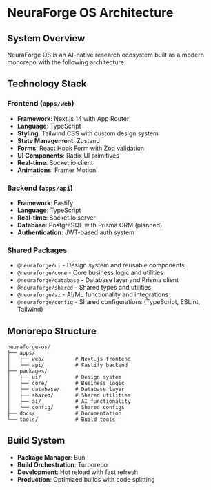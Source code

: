 # NeuraForge OS Architecture

## System Overview

NeuraForge OS is an AI-native research ecosystem built as a modern monorepo with the following architecture:

## Technology Stack

### Frontend (`apps/web`)
- **Framework**: Next.js 14 with App Router
- **Language**: TypeScript
- **Styling**: Tailwind CSS with custom design system
- **State Management**: Zustand
- **Forms**: React Hook Form with Zod validation
- **UI Components**: Radix UI primitives
- **Real-time**: Socket.io client
- **Animations**: Framer Motion

### Backend (`apps/api`)
- **Framework**: Fastify
- **Language**: TypeScript
- **Real-time**: Socket.io server
- **Database**: PostgreSQL with Prisma ORM (planned)
- **Authentication**: JWT-based auth system

### Shared Packages
- `@neuraforge/ui` - Design system and reusable components
- `@neuraforge/core` - Core business logic and utilities
- `@neuraforge/database` - Database layer and Prisma client
- `@neuraforge/shared` - Shared types and utilities
- `@neuraforge/ai` - AI/ML functionality and integrations
- `@neuraforge/config` - Shared configurations (TypeScript, ESLint, Tailwind)

## Monorepo Structure

```
neuraforge-os/
├── apps/
│   ├── web/          # Next.js frontend
│   └── api/          # Fastify backend
├── packages/
│   ├── ui/           # Design system
│   ├── core/         # Business logic
│   ├── database/     # Database layer
│   ├── shared/       # Shared utilities
│   ├── ai/           # AI functionality
│   └── config/       # Shared configs
├── docs/             # Documentation
└── tools/            # Build tools
```

## Build System

- **Package Manager**: Bun
- **Build Orchestration**: Turborepo
- **Development**: Hot reload with fast refresh
- **Production**: Optimized builds with code splitting
